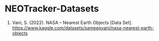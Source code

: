 # NEOTracker-Datasets
1. Vani, S. (2022). NASA – Nearest Earth Objects [Data Set]. https://www.kaggle.com/datasets/sameepvani/nasa-nearest-earth-objects

